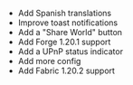 + Add Spanish translations
+ Improve toast notifications
+ Add a "Share World" button
+ Add Forge 1.20.1 support
+ Add a UPnP status indicator
+ Add more config
+ Add Fabric 1.20.2 support
